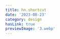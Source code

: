 ```yaml
---
title: hn.shortcut
date: '2023-08-23'
category: design
hasLink: true
previewImage: '3.webp'
---
```

